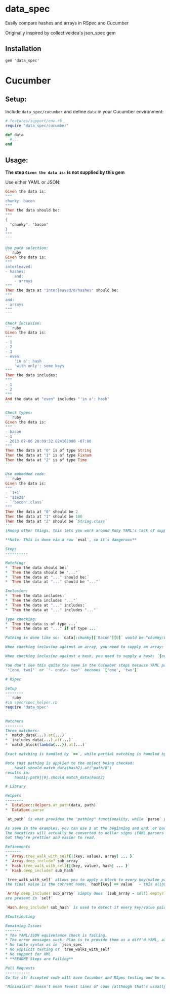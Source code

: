 data_spec
========

Easily compare hashes and arrays in RSpec and Cucumber

Originally inspired by collectiveidea's json_spec gem

Installation
------------

    gem 'data_spec'

# Cucumber

Setup:
------------

Include `data_spec/cucumber` and define `data` in your Cucumber environment:
```ruby
# features/support/env.rb
require "data_spec/cucumber"

def data
  #...
end
```

Usage:
------------
**The step `Given the data is:` is not supplied by this gem**

Use either YAML or JSON:
````ruby
Given the data is:
"""
chunky: bacon
"""
Then the data should be:
"""
{
  "chunky": "bacon"
}
"""
```

Use path selection:
```ruby
Given the data is:
"""
interleaved:
- hashes:
    and:
    - arrays
"""
Then the data at "interleaved/0/hashes" should be:
"""
and:
- arrays
"""
```

Check inclusion:
```ruby
Given the data is:
"""
- 1
- 2
- 3
- even:
    'in a': hash
    'with only': some keys
"""
Then the data includes:
"""
- 1
- 2
"""
And the data at "even" includes "'in a': hash"
```

Check types:
```ruby
Given the data is:
"""
- bacon
- 1
- 2013-07-06 20:09:32.824102000 -07:00
"""
Then the data at "0" is of type String
Then the data at "1" is of type Fixnum
Then the data at "2" is of type Time
```

Use embedded code:
```ruby
Given the data is:
"""
- `1+1`
- '$1e2$'
- `'bacon'.class`
"""
Then the data at "0" should be 2
Then the data at "1" should be 100
Then the data at "2" should be `String.class`
```
(Among other things, this lets you work around Ruby YAML's lack of support for scientific notation)

**Note: This is done via a raw `eval`, so it's dangerous**

Steps
----------

Matching:
* `Then the data should be:`
* `Then the data should be "..."`
* `Then the data at "..." should be:`
* `Then the data at "..." should be "..."`

Inclusion:
* `Then the data includes:`
* `Then the data includes "..."`
* `Then the data at "..." includes:`
* `Then the data at "..." includes "..."`

Type checking:
* `Then the data is of type ...`
* `Then the data at "..." if of type ...`

Pathing is done like so: `data[:chunky]['Bacon'][0]` would be "chunky/bacon/0". Each element (when looking in a hash) is first tried as a symbol, then as a string.

When checking inclusion against an array, you need to supply an array: `[1,2,3]` includes `[2]`, or `[1, [2,3], 4]` includes `[[2,3]]`.

When checking inclusion against a hash, you need to supply a hash: `{one: :two, three: four}` includes `{one: :two}`

You don't see this quite the same in the Cucumber steps because YAML parsing from a string does this inherently: `"one: two"` becomes `{'one' => 'two'}` and
`"[one, two]"` or `"- one\n- two"` becomes `['one', 'two']`

# RSpec

Setup
--------
```ruby
#in spec/spec_helper.rb
require 'data_spec'
```

Matchers
--------
Three matchers:
* `match_data(...).at(...)`
* `includes_data(...).at(...)`
* `match_block(lambda{...}).at(...)`

Exact matching is handled by `==`, while partial matching is handled by http://stackoverflow.com/questions/3826969/ruby-hash-include-another-hash-deep-check

Note that pathing is applied to the object being checked:
    hash1.should match_data(hash2).at("path/0")
results in:
    hash1[:path][0].should match_data(hash2)

# Library

Helpers
--------
* `DataSpec::Helpers.at_path(data, path)`
* `DataSpec.parse`

`at_path` is what provides the "pathing" functionality, while `parse` provides the interpreting of embedded code.

As seen in the examples, you can use $ at the beginning and end, or backticks instead of quotes. 
The backticks will actually be converted to dollar signs (YAML parsers choke on backticks), 
but they're prettier and easier to read.

Refinements
-------
* `Array.tree_walk_with_self{|(key, value), array| ... }`
* `Array.deep_include? sub_array`
* `Hash.tree_walk_with_self{|(key, value), hash| ... }`
* `Hash.deep_include? sub_hash`

`tree_walk_with_self` allows you to apply a block to every key/value pair in the hash or array, traversing recursively.
The final value is the current node: `hash[key] == value`  - this allows you to alter the values of the hash during traversal.

`Array.deep_include? sub_array` simply does `(sub_array - self).empty?`, which is true when all elements of the sub-array
are present in `self`

`Hash.deep_include? sub_hash` is used to detect if every key/value pair in the `sub_hash` is present in `self`

#Contributing

Remaining Issues
-------
* The YAML/JSON equivelance check is failing. 
* The error messages suck. Plan is to provide them as a diff'd YAML, although I'm not sure what to do for blocks
* No table syntax as in `json_spec`
* No explicit testing of `tree_walks_with_self`
* No support for XML
* **README Steps are Failing**

Pull Requests
-----------
Go for it! Accepted code will have Cucumber and RSpec testing and be minimalist; if you spot a bug, try to provide a failing test in the report.

"Minimalist" doesn't mean fewest lines of code (although that's usually the case); it means "fewest new functions and objects"
